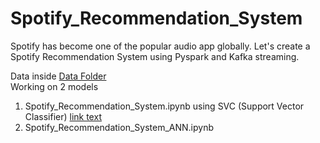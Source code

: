 # Spotify_Recommendation_System

Spotify has become one of the popular audio app globally. Let's create a Spotify Recommendation System using Pyspark and Kafka streaming.

Data inside <a href="url">Data Folder</a><br>
Working on 2 models
1. Spotify_Recommendation_System.ipynb using SVC (Support Vector Classifier) <a href="https://github.com/RishavMishraRM/Spotify_Recommendation_System/blob/main/Spotify_Recommendation_System.ipynb">link text</a>
2. Spotify_Recommendation_System_ANN.ipynb
